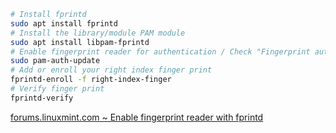 ```sh
# Install fprintd
sudo apt install fprintd
# Install the library/module PAM module
sudo apt install libpam-fprintd
# Enable fingerprint reader for authentication / Check "Fingerprint authentication"
sudo pam-auth-update
# Add or enroll your right index finger print
fprintd-enroll -f right-index-finger
# Verify finger print
fprintd-verify
```

[forums.linuxmint.com ~ Enable fingerprint reader with fprintd](https://forums.linuxmint.com/viewtopic.php?t=408129)
